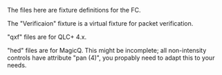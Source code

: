 The files here are fixture definitions for the FC. 

The "Verificaion" fixture is a virtual fixture for packet verification.

"qxf" files are for QLC+ 4.x.

"hed" files are for MagicQ. This might be incomplete; all non-intensity controls have attribute "pan (4)", you propably need to adapt this to your needs.
